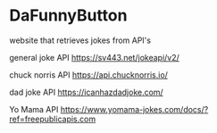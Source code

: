 # DaFunnyButton
website that retrieves jokes from API's

general joke API
https://sv443.net/jokeapi/v2/

chuck norris API
https://api.chucknorris.io/

dad joke API
https://icanhazdadjoke.com/

Yo Mama API
https://www.yomama-jokes.com/docs/?ref=freepublicapis.com
